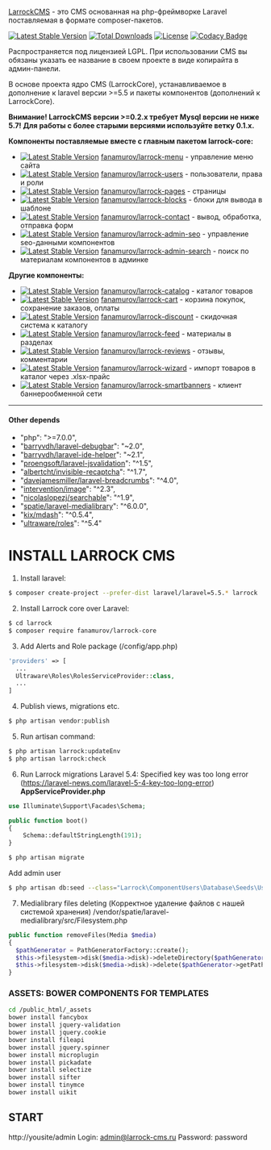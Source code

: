 
[LarrockCMS](https://github.com/Fanamurov/larrock-core) - это CMS основанная на php-фреймворке Laravel поставляемая в формате composer-пакетов.

[![Latest Stable Version](https://poser.pugx.org/fanamurov/larrock-core/v/stable)](https://packagist.org/packages/fanamurov/larrock-core) [![Total Downloads](https://poser.pugx.org/fanamurov/larrock-core/downloads)](https://packagist.org/packages/fanamurov/larrock-core) [![License](https://poser.pugx.org/fanamurov/larrock-core/license)](https://packagist.org/packages/fanamurov/larrock-core) [![Codacy Badge](https://api.codacy.com/project/badge/Grade/1a0fb19f2e024607a1d40260c8baa5e7)](https://www.codacy.com/app/Fanamurov/larrock-core?utm_source=github.com&amp;utm_medium=referral&amp;utm_content=Fanamurov/larrock-core&amp;utm_campaign=Badge_Grade)

Распространяется под лицензией LGPL. При использовании CMS вы обязаны указать ее название в своем проекте в виде копирайта в админ-панели.

В основе проекта ядро CMS (LarrockCore), устанавливаемое в дополнение к laravel версии >=5.5 и пакеты компонентов (дополнений к LarrockCore).

**Внимание! LarrockCMS версии >=0.2.x требует Mysql версии не ниже 5.7! Для работы с более старыми версиями используйте ветку 0.1.x.**

**Компоненты поставляемые вместе с главным пакетом larrock-core:**

* [![Latest Stable Version](https://poser.pugx.org/fanamurov/larrock-menu/v/stable)](https://packagist.org/packages/fanamurov/larrock-menu) [fanamurov/larrock-menu](https://github.com/Fanamurov/larrock-menu) - управление меню сайта
* [![Latest Stable Version](https://poser.pugx.org/fanamurov/larrock-users/v/stable)](https://packagist.org/packages/fanamurov/larrock-users) [fanamurov/larrock-users](https://github.com/Fanamurov/larrock-users) - пользователи, права и роли
* [![Latest Stable Version](https://poser.pugx.org/fanamurov/larrock-pages/v/stable)](https://packagist.org/packages/fanamurov/larrock-pages) [fanamurov/larrock-pages](https://github.com/Fanamurov/larrock-pages) - страницы
* [![Latest Stable Version](https://poser.pugx.org/fanamurov/larrock-blocks/v/stable)](https://packagist.org/packages/fanamurov/larrock-blocks) [fanamurov/larrock-blocks](https://github.com/Fanamurov/larrock-blocks) - блоки для вывода в шаблоне
* [![Latest Stable Version](https://poser.pugx.org/fanamurov/larrock-contact/v/stable)](https://packagist.org/packages/fanamurov/larrock-contact) [fanamurov/larrock-contact](https://github.com/Fanamurov/larrock-contact) - вывод, обработка, отправка форм
* [![Latest Stable Version](https://poser.pugx.org/fanamurov/larrock-admin-seo/v/stable)](https://packagist.org/packages/fanamurov/larrock-admin-seo) [fanamurov/larrock-admin-seo](https://github.com/Fanamurov/larrock-admin-seo) - управление seo-данными компонентов
* [![Latest Stable Version](https://poser.pugx.org/fanamurov/larrock-admin-search/v/stable)](https://packagist.org/packages/fanamurov/larrock-core) [fanamurov/larrock-admin-search](https://github.com/Fanamurov/larrock-admin-search) - поиск по материалам компонентов в админке

**Другие компоненты:**

* [![Latest Stable Version](https://poser.pugx.org/fanamurov/larrock-catalog/v/stable)](https://packagist.org/packages/fanamurov/larrock-catalog) [fanamurov/larrock-catalog](https://github.com/Fanamurov/larrock-catalog) - каталог товаров
* [![Latest Stable Version](https://poser.pugx.org/fanamurov/larrock-cart/v/stable)](https://packagist.org/packages/fanamurov/larrock-cart) [fanamurov/larrock-cart](https://github.com/Fanamurov/larrock-cart) - корзина покупок, сохранение заказов, оплаты
* [![Latest Stable Version](https://poser.pugx.org/fanamurov/larrock-discount/v/stable)](https://packagist.org/packages/fanamurov/larrock-discount) [fanamurov/larrock-discount](https://github.com/Fanamurov/larrock-discount) - скидочная система к каталогу
* [![Latest Stable Version](https://poser.pugx.org/fanamurov/larrock-feed/v/stable)](https://packagist.org/packages/fanamurov/larrock-feed) [fanamurov/larrock-feed](https://github.com/Fanamurov/larrock-feed) - материалы в разделах
* [![Latest Stable Version](https://poser.pugx.org/fanamurov/larrock-reviews/v/stable)](https://packagist.org/packages/fanamurov/larrock-reviews) [fanamurov/larrock-reviews](https://github.com/Fanamurov/larrock-reviews) - отзывы, комментарии
* [![Latest Stable Version](https://poser.pugx.org/fanamurov/larrock-wizard/v/stable)](https://packagist.org/packages/fanamurov/larrock-wizard) [fanamurov/larrock-wizard](https://github.com/Fanamurov/larrock-wizard) - импорт товаров в каталог через .xlsx-прайс
* [![Latest Stable Version](https://poser.pugx.org/fanamurov/larrock-smartbanners/v/stable)](https://packagist.org/packages/fanamurov/larrock-smartbanners) [fanamurov/larrock-smartbanners](https://github.com/Fanamurov/larrock-smartbanners) - клиент баннерообменной сети


***

#### Other depends
- "php": ">=7.0.0",
- "[barryvdh/laravel-debugbar](https://github.com/barryvdh/laravel-debugbar)": "~2.0",
- "[barryvdh/laravel-ide-helper](https://github.com/barryvdh/laravel-ide-helper)": "~2.1",
- "[proengsoft/laravel-jsvalidation](https://github.com/proengsoft/laravel-jsvalidation)": "^1.5",
- "[albertcht/invisible-recaptcha](https://github.com/albertcht/invisible-recaptcha)": "^1.7",
- "[davejamesmiller/laravel-breadcrumbs](https://github.com/davejamesmiller/laravel-breadcrumbs)": "^4.0",
- "[intervention/image](https://github.com/Intervention/image)": "^2.3",
- "[nicolaslopezj/searchable](https://github.com/nicolaslopezj/searchable)": "^1.9",
- "[spatie/laravel-medialibrary](https://github.com/spatie/laravel-medialibrary)": "^6.0.0",
- "[kix/mdash](https://github.com/kix/mdash-bundle)": "^0.5.4",
- "[ultraware/roles](https://github.com/ultraware/roles)": "^5.4"


# INSTALL LARROCK CMS

1. Install laravel:
  ```sh
  $ composer create-project --prefer-dist laravel/laravel=5.5.* larrock
  ```

2. Install Larrock core over Laravel:
  ```sh
  $ cd larrock
  $ composer require fanamurov/larrock-core
  ```

3. Add Alerts and Role package (/config/app.php)
  ```php
  'providers' => [
    ...
    Ultraware\Roles\RolesServiceProvider::class,
    ...
  ]
  ```

4. Publish views, migrations etc.
  ```sh
  $ php artisan vendor:publish
  ```
       
5. Run artisan command:
  ```sh
  $ php artisan larrock:updateEnv
  $ php artisan larrock:check
  ```
  
  
6. Run Larrock migrations
  Laravel 5.4: Specified key was too long error (https://laravel-news.com/laravel-5-4-key-too-long-error)
  **AppServiceProvider.php**
  
  ```php
  use Illuminate\Support\Facades\Schema;
  
  public function boot()
  {
      Schema::defaultStringLength(191);
  }
  ```
  
  ```sh
  $ php artisan migrate
  ```
  Add admin user
  ```sh
  $ php artisan db:seed --class="Larrock\ComponentUsers\Database\Seeds\UsersTableSeeder"
  ```

7. Medialibrary files deleting (Корректное удаление файлов с нашей системой хранения)
  /vendor/spatie/laravel-medialibrary/src/Filesystem.php
  ```php
  public function removeFiles(Media $media)
  {
    $pathGenerator = PathGeneratorFactory::create();
    $this->filesystem->disk($media->disk)->deleteDirectory($pathGenerator->getPathForConversions($media));
    $this->filesystem->disk($media->disk)->delete($pathGenerator->getPath($media) .'/'. $media->file_name);
  }
  ```
  
### ASSETS: BOWER COMPONENTS FOR TEMPLATES
```sh
cd /public_html/_assets
bower install fancybox
bower install jquery-validation
bower install jquery.cookie
bower install fileapi
bower install jquery.spinner
bower install microplugin
bower install pickadate
bower install selectize
bower install sifter
bower install tinymce
bower install uikit
```

## START
http://yousite/admin
Login: admin@larrock-cms.ru
Password: password